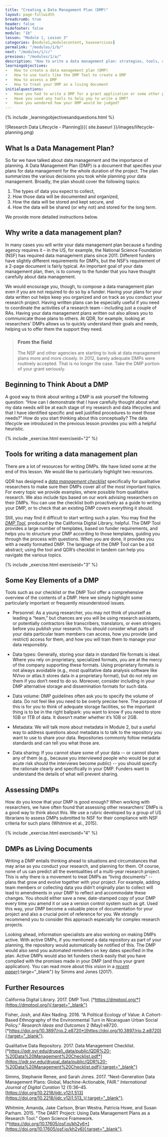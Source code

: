 ```yaml
---
title: "Creating a Data Management Plan (DMP)"
layout: page-fullwidth
breadcrumb: true
header: false
hidefooter: false
module: "1b"
lesson: "Module 1, Lesson 3"
categories: [module1,modulecontent, hasexercises]
permalink: "/modules/1/b/"
next: "/modules/1/c/"
previous: "/modules/1/a/"
description: "How to write a data management plan: strategies, tools, and assessment"
learningobjectives:
-   How to create a data management plan (DMP)
-   How to use tools like the DMP Tool to create a DMP
-   How to assess a DMP
-   How to treat your DMP as a living document
initialquestions:
-   Have you had to write a DMP for a grant application or some other purpose?
-   Have you used any tools to help you to write a DMP?
-   Have you wondered how your DMP would be judged?
---
```


{% include _learningobjectivesandquestions.html %}

![Research Data Lifecycle - Planning]({{ site.baseurl }}/images/lifecycle-planning.png)
## What Is a Data Management Plan?

So far we have talked about data management and the importance of planning. A Data Management Plan (DMP) is a document that specifies your plans for data management for the whole duration of the project. The plan summarizes the various decisions you took while planning your data management. Broadly, the plan should cover the following topics:

1.  The types of data you expect to collect,
2.  How those data will be documented and organized,
3.  How the data will be stored and kept secure, and
4.  How the data will be shared (or why not) and stored for the
    long term.

We provide more detailed instructions below.

## Why write a data management plan?

In many cases you will write your data management plan because a funding agency requires it – in the US, for example, the National Science Foundation (NSF) has required data management plans since 2011. Different funders have slightly different requirements for DMPs, but the NSF’s requirement of a 2-page document is fairly typical. An important goal of your data management plan, then, is to convey to the funder that you have thought carefully about data management.

We would encourage you, though, to compose a data management plan even if you are not required to do so by a funder.  Having your plans for your data written out helps keep you organized and on track as you conduct your research project. Having written plans can be especially useful if you need to coordinate the activities of a research team – including just a couple of RAs. Having your data management plans written out also allows you to communicate those plans to others. At QDR, for example, looking at researchers' DMPs allows us to quickly understand their goals and needs, helping us to offer them the support they need.

> ### From the field 
> The NSF and other agencies are starting to look at data management plans more and more closely. In 2012, barely adequate DMPs were routinely accepted. That is no longer the case. Take the DMP portion of your grant seriously.

Beginning to Think About a DMP
------------------------------

A good way to think about writing a DMP is ask yourself the following question: “How can I demonstrate that I have carefully thought about what my data needs will be at each stage of my research and data lifecycles and that I have identified specific and well justified procedures to meet those needs?” How do you start thinking about this conceptually? The data lifecycle we introduced in the previous lesson provides you with a helpful heuristic.

{% include _exercise.html exerciseid="2" %}

## Tools for writing a data management plan

There are a lot of resources for writing DMPs. We have listed some at the end of this lesson. We would like to particularly highlight two resources.

QDR has designed a [*data management checklist*](https://qdr.syr.edu/drupal_data/public/QDR%20-%20Data%20Management%20Checklist.pdf) specifically for qualitative researchers to make sure their DMPs cover all of the most important topics. For every topic we provide examples, where possible from qualitative research. We also include tips based on our work advising researchers on their DMPs. You can use the checklist both proactively as a guide to writing your DMP, or to check that an existing DMP covers everything it should.

Still, you may find it difficult to start writing such a plan. You may find the [*DMP Tool*](https://dmptool.org/), produced by the California Digital Library, helpful. The DMP Tool provides a large number of templates, based on funder requirements, and helps you to structure your DMP according to those templates, guiding you through the process with questions. When you are done, it provides you with a neatly formatted DMP. The language of the DMP Tool can be a bit abstract; using the tool and QDR’s checklist in tandem can help you navigate the various topics.


{% include _exercise.html exerciseid="3" %}

## Some Key Elements of a DMP

Tools such as our checklist or the DMP Tool offer a comprehensive overview of the contents of a DMP. Here we simply highlight some particularly important or frequently misunderstood issues.

-   Personnel: As a young researcher, you may not think of yourself as leading a “team,” but chances are you will be using research assistants, or potentially contractors like transcribers, translators, or even stringers before you publish your research. You should consider what parts of your data particular team members can access, how you provide (and restrict) access for them, and how you will train them to manage your data responsibly.

-   Data types: Generally, storing your data in standard file formats is ideal. Where you rely on proprietary, specialized formats, you are at the mercy of the company supporting these formats. Using proprietary formats is not always avoidable (e.g., most qualitative data analysis software like NVivo or atlas.ti stores data in a proprietary format), but do not rely on them if you don’t need to do so. Moreover, consider including in your DMP alternative storage and dissemination formats for such data.

-   Data volume: DMP guidelines often ask you to specify the volume of data. Do not feel like you need to be overly precise here. The purpose of this is for you to think of adequate storage facilities, so the important thing is to be in the right ballpark: you want to know if you need to store 1GB or 1TB of data. It doesn’t matter whether it’s 1GB or 2GB.

-   Metadata: We will talk more about metadata in Module 2, but a useful way to address questions about metadata is to talk to the repository you want to use to share your data. Repositories commonly follow metadata standards and can tell you what those are.

-   Data sharing: If you cannot share some of your data -- or cannot share any of them (e.g., because you interviewed people who would be put at acute risk should the interviews become public) -- you should specify the rationale clearly and specifically in your DMP. Funders want to understand the details of what will prevent sharing.

## Assessing DMPs

How do you know that your DMP is good enough? When working with researchers, we have often found that assessing other researchers’ DMPs is a good way to think about this. We use a rubric developed by a group of US librarians to assess DMPs submitted to NSF for their compliance with NSF criteria for such plans (Whitmire et al., 2015).

{% include _exercise.html exerciseid="4" %}

## DMPs as Living Documents

Writing a DMP entails thinking ahead to situations and circumstances that may arise as you conduct your research, and planning for them. Of course, none of us can predict all the eventualities of a multi-year research project. This is why there is a movement to treat DMPs as
“living documents” -- plans that grow and evolve together with your project. For example, adding team members or collecting data you didn’t originally plan to collect will lead to amendments in your DMP to reflect and accommodate these changes. You should either save a new, date-stamped copy of your DMP every time you amend it or use a version control system such as git. Used this way, your DMP become a valuable piece of documentation for your project and also a crucial point of reference for you. We strongly recommend you to consider this approach especially for complex research projects.

Looking ahead, information specialists are also working on making DMPs active. With active DMPs, if you mentioned a data repository as part of your planning, the repository would automatically be notified of this. The DMP would also send you automated reminders on key dates specified in the plan. Active DMPs would also let funders check easily that you have complied with the promises made in your DMP (and thus your grant application). You can read more about this vision in a [*recent paper*](http://dx.doi.org/10.2218/ijdc.v12i1.513){:targe="_blank"} by Simms and Jones
(2017).

## Further Resources

California Digital Library. 2017. DMP Tool. [*https://dmptool.org/*](https://dmptool.org/){:target="_blank"}

Fisher, Josh, and Alex Nading. 2016. “A Political Ecology of Value: A Cohort-Based Ethnography of the Environmental Turn in Nicaraguan Urban Social Policy.” *Research Ideas and Outcomes* 2 (May):e8720. [*https://doi.org/10.3897/rio.2.e8720*](https://doi.org/10.3897/rio.2.e8720){:target="_blank"}.

Qualitative Data Repository. 2017. Data Management Checklist. [*https://qdr.syr.edu/drupal\_data/public/QDR%20-%20Data%20Management%20Checklist.pdf*](https://qdr.syr.edu/drupal_data/public/QDR%20-%20Data%20Management%20Checklist.pdf){:target="_blank"}

Simms, Stephanie Renee, and Sarah Jones. 2017. “Next-Generation Data Management Plans: Global, Machine-Actionable, FAIR.” *International Journal of Digital Curation* 12 (1):36–45. [https://doi.org/10.2218/ijdc.v12i1.513](https://doi.org/10.2218/ijdc.v12i1.513_){:target="_blank"}.

Whitmire, Amanda, Jake Carlson, Brian Westra, Patricia Hswe, and Susan Parham. 2015. “The DART Project: Using Data Management Plans as a Research Tool.” Open Science Framework. [*https://doi.org/10.17605/osf.io/kh2y6*](https://doi.org/10.17605/osf.io/kh2y6){:target="_blank"}.
